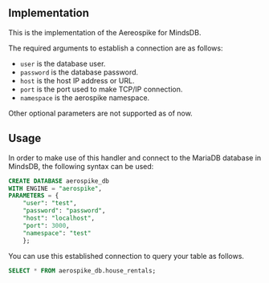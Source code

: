 ## Implementation

This is the implementation of the Aereospike for MindsDB.

The required arguments to establish a connection are as follows:

-   `user` is the database user.
-   `password` is the database password.
-   `host` is the host IP address or URL.
-   `port` is the port used to make TCP/IP connection.
-   `namespace` is the aerospike namespace.

Other optional parameters are not supported as of now.

## Usage

In order to make use of this handler and connect to the MariaDB database in MindsDB, the following syntax can be used:

```sql
CREATE DATABASE aerospike_db
WITH ENGINE = "aerospike",
PARAMETERS = {
    "user": "test",
    "password": "password",
    "host": "localhost",
    "port": 3000,
    "namespace": "test"
    };
```

You can use this established connection to query your table as follows.

```sql
SELECT * FROM aerospike_db.house_rentals;
```
